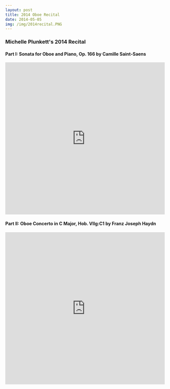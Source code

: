 ```yaml
---
layout: post
title: 2014 Oboe Recital
date: 2014-05-05
img: /img/2014recital.PNG
---
```


### Michelle Plunkett's 2014 Recital  

#### Part I: Sonata for Oboe and Piano, Op. 166 by Camille Saint-Saens  

<iframe width="100%" height="480" src="https://www.youtube.com/embed/IBM7qktLykM" frameborder="0" allowfullscreen></iframe>

#### Part II: Oboe Concerto in C Major, Hob. VIIg:C1 by Franz Joseph Haydn  

<iframe width="100%" height="480" src="https://www.youtube.com/embed/yI-CM37YHuE" frameborder="0" allowfullscreen></iframe>

